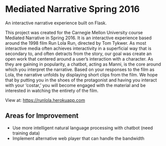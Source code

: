# Mediated Narrative Spring 2016
An interactive narrative experience built on Flask.

This project was created for the Carnegie Mellon University course Mediated Narrative in Spring 2016. It is an interactive experience based around the 1998 film Run Lola Run, directed by Tom Tykwer. As most interactive media often achieves interactivity in a superficial way that is secondary to, and often detracts from the story, our goal was create an open work that centered around a user’s interaction with a character. As they are gaining in popularity, a chatbot, acting as Manni, is the core around which you interpret the narrative. Based on your responses to the film as Lola, the narrative unfolds by displaying short clips from the film. We hope that by putting you in the shoes of the protagonist and having you interact with your ‘costar,’ you will become engaged with the material and be interested in watching the entirety of the film.

View at:
https://runlola.herokuapp.com

## Areas for Improvement
* Use more intelligent natural language processing with chatbot (need training data)
* Implement alternative web player that can handle the bandwidth
